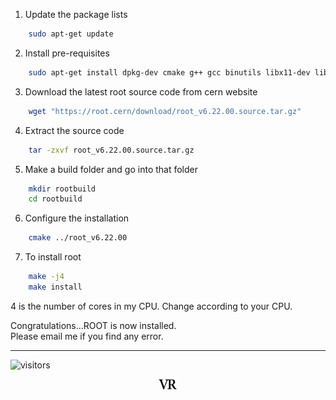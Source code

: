 1. Update the package lists
```bash
    sudo apt-get update
```

2. Install pre-requisites
```bash
    sudo apt-get install dpkg-dev cmake g++ gcc binutils libx11-dev libxpm-dev libxft-dev libxext-dev libpng-dev libjpeg-dev python-dev libssl-dev 
```

3. Download the latest root source code from cern website
```bash
    wget "https://root.cern/download/root_v6.22.00.source.tar.gz"
```

4. Extract the source code
```bash 
    tar -zxvf root_v6.22.00.source.tar.gz
```

5. Make a build folder and go into that folder
```bash 
    mkdir rootbuild
    cd rootbuild
```

6. Configure the installation
```bash
    cmake ../root_v6.22.00
```

7. To install root
```bash
    make -j4
    make install
```
4 is the number of cores in my CPU. Change according to your CPU.

Congratulations…ROOT is now installed.\
Please email me if you find any error.

---
![visitors](https://visitor-badge.glitch.me/badge?page_id=rangavirender.site.tools)

<p align="center">
<img src="logo_v1.png" width="30">
</p>
